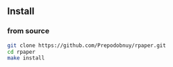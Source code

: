 ## Install
### from source
```bash
git clone https://github.com/Prepodobnuy/rpaper.git
cd rpaper
make install
```
